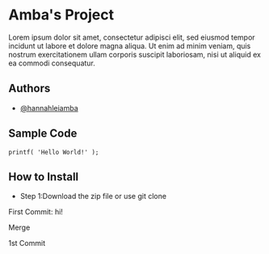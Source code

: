 # Amba's Project
Lorem ipsum dolor sit amet, consectetur adipisci elit, sed eiusmod tempor incidunt ut labore et dolore magna aliqua. Ut enim ad minim veniam, quis nostrum exercitationem ullam corporis suscipit laboriosam, nisi ut aliquid ex ea commodi consequatur.
## Authors
- [@hannahleiamba](https://github.com/hannahleiamba)
## Sample Code
`printf( 'Hello World!' );`

## How to Install
- Step 1:Download the zip file or use git clone

First Commit: hi!

Merge

1st Commit
